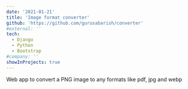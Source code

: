 ```yaml
---
date: '2021-01-21'
title: 'Image format converter'
github: 'https://github.com/gurusabarish/converter'
#external: ''
tech:
  - Django
  - Python
  - Bootstrap
#company: ''
showInProjects: true
---
```


Web app to convert a PNG image to any formats like pdf, jpg and webp
